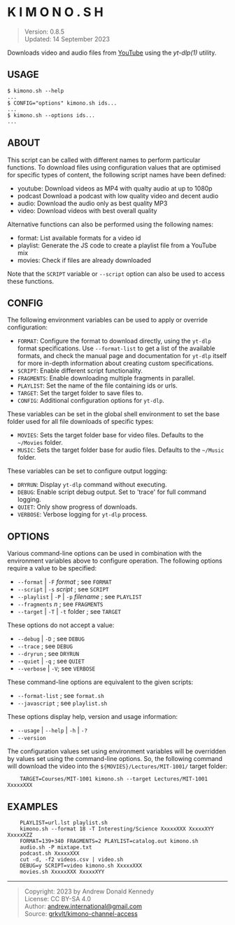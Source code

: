 # K I M O N O . S H

> Version: 0.8.5  
> Updated: 14 September 2023

Downloads video and audio files from [YouTube](https://youtu.be/) using
the _yt-dlp(1)_ utility.

## USAGE

```shell
$ kimono.sh --help
...
$ CONFIG="options" kimono.sh ids...
...
$ kimono.sh --options ids...
...
```

## ABOUT

This script can be called with different names to perform particular
functions. To download files using configuration values that are optimised
for specific types of content, the following script names have been
defined:

- youtube:
    Download videos as MP4 with qualty audio at up to 1080p
- podcast
    Download a podcast with low quality video and decent audio
- audio:
    Download the audio only as best quality MP3
- video:
    Download videos with best overall quality

Alternative functions can also be performed using the following names:

- format:
    List available formats for a video id
- playlist:
    Generate the JS code to create a playlist file from a YouTube mix
- movies:
    Check if files are already downloaded

Note that the `SCRIPT` variable or `--script` option can also be used to
access these functions.

## CONFIG

The following environment variables can be used to apply or override
configuration:

- `FORMAT`:
    Configure the format to download directly, using the `yt-dlp`
    format specifications. Use `--format-list` to get a list of the
    available formats, and check the manual page and documentation
    for `yt-dlp` itself for more in-depth information about creating
    custom specifications.
- `SCRIPT`:
    Enable different script functionality.
- `FRAGMENTS`:
    Enable downloading multiple fragments in parallel.
- `PLAYLIST`:
    Set the name of the file containing ids or urls.
- `TARGET`:
    Set the target folder to save files to.
- `CONFIG`:
    Additional configuration options for `yt-dlp`.

These variables can be set in the global shell environment to set
the base folder used for all file downloads of specific types:

- `MOVIES`:
    Sets the target folder base for video files. Defaults to the
    `~/Movies` folder.
- `MUSIC`:
    Sets the target folder base for audio files. Defaults to the
    `~/Music` folder.

These variables can be set to configure output logging:

- `DRYRUN`:
    Display `yt-dlp` command without executing.
- `DEBUG`:
    Enable script debug output.  Set to 'trace' for full command logging.
- `QUIET`:
    Only show progress of downloads.
- `VERBOSE`:
    Verbose logging for `yt-dlp` process.

## OPTIONS

Various command-line options can be used in combination with the
environment variables above to configure operation. The following options
require a value to be specified:

- `--format` | `-F` _format_ ; see `FORMAT`
- `--script` | `-s` _script_ ; see `SCRIPT`
- `--playlist` | `-P` | `-p` _filename_ ; see `PLAYLIST`
- `--fragments` _n_ ; see `FRAGMENTS`
- `--target` | `-T` | `-t` folder ; see `TARGET`

These options do not accept a value:

- `--debug` | `-D` ; see `DEBUG`
- `--trace` ; see `DEBUG`
- `--dryrun` ; see `DRYRUN`
- `--quiet` | `-q` ; see `QUIET`
- `--verbose` | `-V`; see `VERBOSE`

These command-line options are equivalent to the given scripts:

- `--format-list` ; see `format.sh`
- `--javascript` ; see `playlist.sh`

These options display help, version and usage information:

- `--usage` | `--help` | `-h` | `-?`
- `--version`

The configuration values set using environment variables will be overridden
by values set using the command-line options. So, the following command will
download the video into the `${MOVIES}/Lectures/MIT-1001/` target folder:

```shell
    TARGET=Courses/MIT-1001 kimono.sh --target Lectures/MIT-1001 XxxxxXXX
```

## EXAMPLES

```shell
    PLAYLIST=url.lst playlist.sh
    kimono.sh --format 18 -T Interesting/Science XxxxxXXX XxxxxXYY XxxxxXZZ
    FORMAT=139+340 FRAGMENTS=2 PLAYLIST=catalog.out kimono.sh
    audio.sh -P mixtape.txt
    podcast.sh XxxxxXXX
    cut -d, -f2 videos.csv | video.sh 
    DEBUG=y SCRIPT=video kimono.sh XxxxxXXX
    movies.sh XxxxxXXX XxxxxXYY
```

---

> Copyright: 2023 by Andrew Donald Kennedy  
> License: CC BY-SA 4.0  
> Author: [andrew.international@gmail.com](mailto:andrew.international+kimono@gmail.com)  
> Source: [grkvlt/kimono-channel-access](https://github.com/grkvlt/kimono-channel-access.git)
